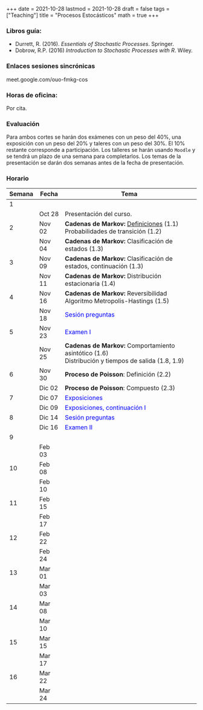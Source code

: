 +++
date      = 2021-10-28
lastmod   = 2021-10-28
draft     = false
tags      = ["Teaching"]
title     = "Procesos Estocásticos"
math      = true
+++

### Libros guía:

+ Durrett, R. (2016). *Essentials of Stochastic Processes*. Springer.
+ Dobrow, R.P. (2016) *Introduction to Stochastic Processes with R*. Wiley.

### Enlaces sesiones sincrónicas

meet.google.com/ouo-fmkg-cos


### Horas de oficina: 

Por cita.

### Evaluación

Para ambos cortes se harán dos exámenes con un peso del 40%, una exposición con un peso del 20% y taleres con un peso del 30%. El 10% restante corresponde a participación. Los talleres se harán usando `Moodle` y se tendrá un plazo de una semana para completarlos. Los temas de la presentación se darán dos semanas antes de la fecha de presentación.

### Horario

Semana | Fecha | Tema
---| ---| ---
1      | &nbsp; | &nbsp;
&nbsp; | Oct 28 | Presentación del curso.
2      | Nov 02 | **Cadenas de Markov:** [Definiciones](https://alexrojas.netlify.app/post/sp/Lec_MarkovChains/) (1.1) <br> Probabilidades de transición (1.2)
&nbsp; | Nov 04 | **Cadenas de Markov:** Clasificación de estados (1.3) 
3      | Nov 09 | **Cadenas de Markov:** Clasificación de estados, continuación (1.3)
&nbsp; | Nov 11 | **Cadenas de Markov:** Distribución estacionaria (1.4)
4      | Nov 16 | **Cadenas de Markov:** Reversibilidad <br> Algoritmo Metropolis-Hastings (1.5)
&nbsp; | Nov 18 | <font color="blue">Sesión preguntas</font>  
5      | Nov 23 | <font color="blue">Examen I</font> 
&nbsp; | Nov 25 | **Cadenas de Markov:** Comportamiento asintótico (1.6) <br> Distribución y tiempos de salida (1.8, 1.9)
6      | Nov 30 | **Proceso de Poisson**: Definición (2.2)
&nbsp; | Dic 02 | **Proceso de Poisson**: Compuesto (2.3)
7      | Dic 07 | <font color="blue">Exposiciones</font> 
&nbsp; | Dic 09 | <font color="blue">Exposiciones, continuación I</font> 
8      | Dic 14 | <font color="blue">Sesión preguntas</font>  
&nbsp; | Dic 16  | <font color="blue">Examen II</font> 
9      | &nbsp; |  &nbsp;
&nbsp; | Feb 03 | &nbsp;
10     | Feb 08 | &nbsp;
&nbsp; | Feb 10 | &nbsp;
11     | Feb 15 |  &nbsp;
&nbsp; | Feb 17  | &nbsp;
12     | Feb 22 |  &nbsp;
&nbsp; | Feb 24  | &nbsp;
13     | Mar 01 |  &nbsp;
&nbsp; | Mar 03  | &nbsp;
14     | Mar 08 |  &nbsp;
&nbsp; | Mar 10  | &nbsp;
15     | Mar 15 |  &nbsp;
&nbsp; | Mar 17  | &nbsp;
16     | Mar 22 |  &nbsp;
&nbsp; | Mar 24  | &nbsp;



